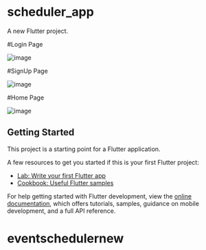# scheduler_app

A new Flutter project.

#Login Page

![image](https://user-images.githubusercontent.com/112544299/201539175-279013ca-de8e-4573-a30d-1ef807d4e276.png)

#SignUp Page

![image](https://user-images.githubusercontent.com/112544299/201539249-ceb26ad5-01e3-4b1c-ab72-2c542b05f3b1.png)


#Home Page

![image](https://user-images.githubusercontent.com/112544299/201539215-eb56d976-0f2b-47c9-8500-0141fc8064bc.png)


## Getting Started

This project is a starting point for a Flutter application.

A few resources to get you started if this is your first Flutter project:

- [Lab: Write your first Flutter app](https://docs.flutter.dev/get-started/codelab)
- [Cookbook: Useful Flutter samples](https://docs.flutter.dev/cookbook)

For help getting started with Flutter development, view the
[online documentation](https://docs.flutter.dev/), which offers tutorials,
samples, guidance on mobile development, and a full API reference.
# eventschedulernew
